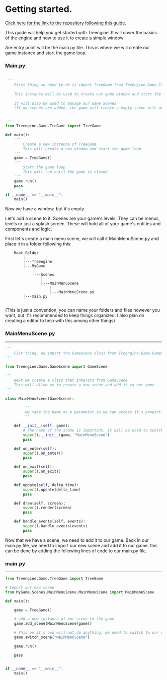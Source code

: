 # Getting started.

[Click here for the link to the repository following this guide.](https://github.com/that1guy232/Treengine_GettinStarted)


This guide will help you get started with Treengine. It will cover the basics of the engine and how to use it to create a simple window

Are entry point will be the main.py file. This is where we will create our game instance and start the game loop.


### Main.py
```python

 '''
    First thing we need to do is import TreeGame from Treengine.Game.TreGame
    
    This instance will be used to create our game window and start the game loop
   
    It will also be used to manage our Game Scenes
    (If no scenes are added, the game will create a empty scene with nothing in it. More on this later)


 '''
from Treengine.Game.TreGame import TreeGame

def main():
    '''
        Create a new instance of TreeGame
        This will create a new window and start the game loop
    '''
    game = TreeGame()
    '''
        Start the game loop
        This will run until the game is closed
    '''
    game.run()
    pass

if __name__ == "__main__":
    main()
```

Now we have a window, but it's empty.

Let's add a scene to it.
Scenes are your game's levels. They can be menus, levels or just a splash screen. These will hold all of your game's entities and components and logic.

First let's create a main menu scene, we will call it MainMenuScene.py and place it in a folder following this:
```
    Root Folder
        |
        |---Treengine
        |---MyGame
            |
            |---Scenes
                |
                |---MainMenuScene
                    |
                    |---MainMenuScene.py
        |---main.py
        
```
(This is just a convention, you can name your folders and files however you want, but it's recommended to keep things organized. I also plan on creating a editor to help with this among other things)

### MainMenuScene.py
________________________
```python
'''
    Fist thing, We import the GameScene class from Treengine.Game.GameScene
'''

from Treengine.Game.GameScene import GameScene

'''
    Next we create a class that inherits from GameScene
    This will allow us to create a new scene and add it to our game
'''

class MainMenuScene(GameScene):

        '''
         we take the Game as a parameter so we can access it's properties and methods we also initialize the super class with a name for our scene
        '''

    def __init__(self, game):
        # The name of the scene is important, it will be used to switch between scenes and to identify the scene
        super().__init__(game, "MainMenuScene")
        pass

    def on_enter(self):
        super().on_enter()
        pass

    def on_exit(self):
        super().on_exit()
        pass

    def update(self, delta_time):
        super().update(delta_time)
        pass

    def draw(self, screen):
        super().render(screen)
        pass

    def handle_events(self, events):
        super().handle_events(events)
        pass
```

Now that we have a scene, we need to add it to our game.
Back in our main.py file, we need to import our new scene and add it to our game. this can be done by adding the following lines of code to our main.py file.

### main.py
________________________
```python
from Treengine.Game.TreeGame import TreeGame

# Import our new scene
from MyGame.Scenes.MainMenuScene.MainMenuScene import MainMenuScene

def main():

    game = TreeGame()

    # add a new instance of our scene to the game
    game.add_scene(MainMenuScene(game))

    # This on it's own will not do anything, we need to switch to our new scene, this is were the name we gave our scene comes in handy
    game.switch_scene("MainMenuScene")

    game.run()

    pass


if __name__ == "__main__":
    main()
```
